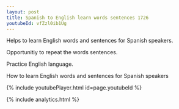 ```yaml
---
layout: post
title: Spanish to English learn words sentences 1726 
youtubeId: vfZzl0ib1Ug
---
```

 
 
Helps to learn English words and sentences for Spanish speakers.

Opportunitiy to repeat the words sentences. 

Practice English language. 
 
How to learn English words and sentences for Spanish speakers 
 
{% include youtubePlayer.html id=page.youtubeId %}
 
 
{% include analytics.html %}